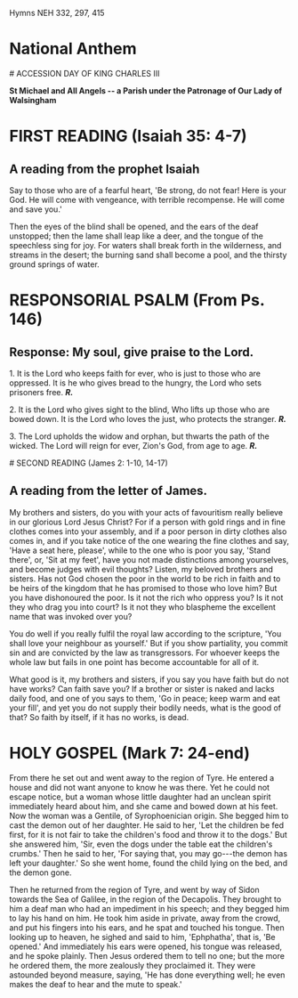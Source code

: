 Hymns NEH 332, 297, 415

# National Anthem

# ACCESSION DAY OF KING CHARLES III

**St Michael and All Angels -- a Parish under the Patronage of Our Lady
of Walsingham**

# FIRST READING (Isaiah 35: 4-7)

## A reading from the prophet Isaiah

Say to those who are of a fearful heart, 'Be strong, do not fear! Here
is your God. He will come with vengeance, with terrible recompense. He
will come and save you.'

Then the eyes of the blind shall be opened, and the ears of the deaf
unstopped; then the lame shall leap like a deer, and the tongue of the
speechless sing for joy. For waters shall break forth in the wilderness,
and streams in the desert; the burning sand shall become a pool, and the
thirsty ground springs of water.

# RESPONSORIAL PSALM (From Ps. 146)

## Response: My soul, give praise to the Lord.

1\. It is the Lord who keeps faith for ever,
who is just to those who are oppressed.
It is he who gives bread to the hungry,
the Lord who sets prisoners free. ***R.***

2\. It is the Lord who gives sight to the blind,
Who lifts up those who are bowed down.
It is the Lord who loves the just,
who protects the stranger. ***R.***

3\. The Lord upholds the widow and orphan,
but thwarts the path of the wicked.
The Lord will reign for ever,
Zion's God, from age to age. ***R.***

# SECOND READING (James 2: 1-10, 14-17)

## A reading from the letter of James.

My brothers and sisters, do you with your acts of favouritism really
believe in our glorious Lord Jesus Christ? For if a person with gold
rings and in fine clothes comes into your assembly, and if a poor person
in dirty clothes also comes in, and if you take notice of the one
wearing the fine clothes and say, 'Have a seat here, please', while to
the one who is poor you say, 'Stand there', or, 'Sit at my feet', have
you not made distinctions among yourselves, and become judges with evil
thoughts? Listen, my beloved brothers and sisters. Has not God chosen
the poor in the world to be rich in faith and to be heirs of the kingdom
that he has promised to those who love him? But you have dishonoured the
poor. Is it not the rich who oppress you? Is it not they who drag you
into court? Is it not they who blaspheme the excellent name that was
invoked over you?

You do well if you really fulfil the royal law according to the
scripture, 'You shall love your neighbour as yourself.' But if you show
partiality, you commit sin and are convicted by the law as
transgressors. For whoever keeps the whole law but fails in one point
has become accountable for all of it.

What good is it, my brothers and sisters, if you say you have faith but
do not have works? Can faith save you? If a brother or sister is naked
and lacks daily food, and one of you says to them, 'Go in peace; keep
warm and eat your fill', and yet you do not supply their bodily needs,
what is the good of that? So faith by itself, if it has no works, is
dead.

# HOLY GOSPEL (Mark 7: 24-end)

From there he set out and went away to the region of Tyre. He entered a
house and did not want anyone to know he was there. Yet he could not
escape notice, but a woman whose little daughter had an unclean spirit
immediately heard about him, and she came and bowed down at his
feet. Now the woman was a Gentile, of Syrophoenician origin. She begged
him to cast the demon out of her daughter. He said to her, 'Let the
children be fed first, for it is not fair to take the children's food
and throw it to the dogs.' But she answered him, 'Sir, even the dogs
under the table eat the children's crumbs.' Then he said to her, 'For
saying that, you may go---the demon has left your daughter.' So she went
home, found the child lying on the bed, and the demon gone.

Then he returned from the region of Tyre, and went by way of Sidon
towards the Sea of Galilee, in the region of the Decapolis. They brought
to him a deaf man who had an impediment in his speech; and they begged
him to lay his hand on him. He took him aside in private, away from the
crowd, and put his fingers into his ears, and he spat and touched his
tongue. Then looking up to heaven, he sighed and said to him,
'Ephphatha', that is, 'Be opened.' And immediately his ears were opened,
his tongue was released, and he spoke plainly. Then Jesus ordered them
to tell no one; but the more he ordered them, the more zealously they
proclaimed it. They were astounded beyond measure, saying, 'He has done
everything well; he even makes the deaf to hear and the mute to speak.'

